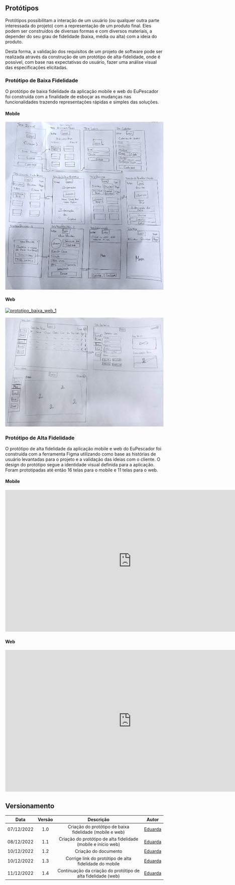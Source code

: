 ## Protótipos

Protótipos possibilitam a interação de um usuário (ou qualquer outra parte interessada do projeto)
com a representação de um produto final. Eles podem ser construídos de diversas formas e com diversos materiais,
a depender do seu grau de fidelidade (baixa, média ou alta) com a ideia do produto.

Desta forma, a validação dos requisitos de um projeto de software pode ser realizada através da construção de um
protótipo de alta-fidelidade, onde é possível, com base nas expectativas do usuário, fazer uma análise visual das especificações elicitadas.

### Protótipo de Baixa Fidelidade 

O protótipo de baixa fidelidade da aplicação mobile e web do EuPescador foi construída com a finalidade de esboçar as mudanças nas funcionalidades trazendo representações rápidas e simples das soluções.

#### Mobile

[![prototipo_baixa_mobile][2]][1]

[1]: ../assets/produto/prototipo_baixa_mobile.png "Clique para ampliar"
[2]: ../assets/produto/prototipo_baixa_mobile.png

#### Web

[![prototipo_baixa_web_1][4]][3]

[3]: ../assets/produto/prototipo_baixa_web_1.png "Clique para ampliar"
[4]: ../assets/produto/prototipo_baixa_web_1.png

[![prototipo_baixa_web_2][6]][5]

[5]: ../assets/produto/prototipo_baixa_web_2.png "Clique para ampliar"
[6]: ../assets/produto/prototipo_baixa_web_2.png

### Protótipo de Alta Fidelidade 

O protótipo de alta fidelidade da aplicação mobile e web do EuPescador foi construída com a ferramenta Figma utilizando como base as histórias de usuário
levantadas para o projeto e a validação das ideias com o cliente. O design do protótipo segue a identidade visual definida para a aplicação. Foram prototipadas até então 16 telas para o mobile e 11 telas para o web.

#### Mobile

<iframe style="border: 1px solid rgba(0, 0, 0, 0.1);" width="800" height="450" src="https://www.figma.com/embed?embed_host=share&url=https%3A%2F%2Fwww.figma.com%2Fproto%2FQt5E7A5TRoKOXZSPC5aGGC%2FEuPescadorMobile%3Fnode-id%3D1%253A2%26scaling%3Dscale-down%26page-id%3D0%253A1%26starting-point-node-id%3D1%253A2" allowfullscreen></iframe>

#### Web

<iframe style="border: 1px solid rgba(0, 0, 0, 0.1);" width="800" height="450" src="https://www.figma.com/embed?embed_host=share&url=https%3A%2F%2Fwww.figma.com%2Fproto%2FEM48PmuV3SppaVTIDdHgoV%2FEuPescadorWeb%3Fnode-id%3D11%253A3%26scaling%3Dscale-down%26page-id%3D0%253A1%26starting-point-node-id%3D3%253A13" allowfullscreen></iframe>

## Versionamento

|    Data    | Versão |      Descrição       |                                                               Autor                                                               |
| :--------: | :----: | :------------------: | :-------------------------------------------------------------------------------------------------------------------------------: |
| 07/12/2022 |  1.0   | Criação do protótipo de baixa fidelidade (mobile e web) | [Eduarda](https://github.com/ServidioEC) |
| 08/12/2022 |  1.1   | Criação do protótipo de alta fidelidade (mobile e início web) | [Eduarda](https://github.com/ServidioEC) |
| 10/12/2022 |  1.2   | Criação do documento | [Eduarda](https://github.com/ServidioEC) |
| 10/12/2022 |  1.3   | Corrige link do protótipo de alta fidelidade do mobile | [Eduarda](https://github.com/ServidioEC) |
| 11/12/2022 |  1.4   | Continuação da criação do protótipo de alta fidelidade (web) | [Eduarda](https://github.com/ServidioEC) |



